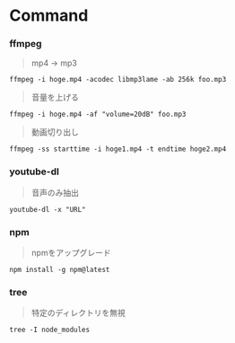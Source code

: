 # Command

### ffmpeg

> mp4 -> mp3

`ffmpeg -i hoge.mp4 -acodec libmp3lame -ab 256k foo.mp3`

> 音量を上げる

`ffmpeg -i hoge.mp4 -af "volume=20dB" foo.mp3`

> 動画切り出し

`ffmpeg -ss starttime -i hoge1.mp4 -t endtime hoge2.mp4`

### youtube-dl

> 音声のみ抽出

`youtube-dl -x "URL"`

### npm

> npmをアップグレード

`npm install -g npm@latest`

### tree

> 特定のディレクトリを無視

`tree -I node_modules`